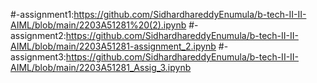 #-assignment1:https://github.com/SidhardhareddyEnumula/b-tech-II-II-AIML/blob/main/2203A51281%20(2).ipynb
#-assignment2:https://github.com/SidhardhareddyEnumula/b-tech-II-II-AIML/blob/main/2203A51281-assignment_2.ipynb
#-assignment3:https://github.com/SidhardhareddyEnumula/b-tech-II-II-AIML/blob/main/2203A51281_Assig_3.ipynb
